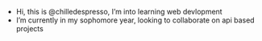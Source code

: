 -  Hi, this is  @chilledespresso, I’m into learning web devlopment 
- I’m currently in my sophomore year, looking to collaborate on api based projects
